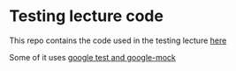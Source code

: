 # Testing lecture code

This repo contains the code used in the testing lecture [here](https://nccastaff.bournemouth.ac.uk/jmacey/PP/slides/testing/slides.html)

Some of it uses [google test and google-mock](https://github.com/google/googletest)
